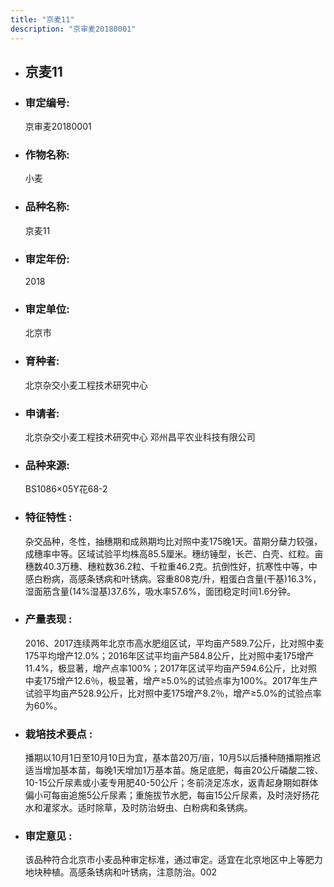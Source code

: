 ```yaml
---
title: "京麦11"
description: "京审麦20180001"
---
```

* ## 京麦11
* ###  审定编号:  
   京审麦20180001

*  ### 作物名称:  
   小麦

*   ###  品种名称: 
    京麦11

*   ### 审定年份: 
    2018

*   ### 审定单位:  
    北京市

*   ### 育种者:  
    北京杂交小麦工程技术研究中心

*   ### 申请者:  
    北京杂交小麦工程技术研究中心    邓州昌平农业科技有限公司

*   ### 品种来源:  
    BS1086×05Y花68-2

*   ### 特征特性 : 
    杂交品种，冬性，抽穗期和成熟期均比对照中麦175晚1天。苗期分蘖力较强，成穗率中等。区域试验平均株高85.5厘米。穗纺锤型，长芒、白壳、红粒。亩穗数40.3万穗、穗粒数36.2粒、千粒重46.2克。抗倒性好，抗寒性中等，中感白粉病，高感条锈病和叶锈病。容重808克/升，粗蛋白含量(干基)16.3%，湿面筋含量(14%湿基)37.6%，吸水率57.6%，面团稳定时间1.6分钟。

*   ### 产量表现 : 
    2016、2017连续两年北京市高水肥组区试，平均亩产589.7公斤，比对照中麦175平均增产12.0%；2016年区试平均亩产584.8公斤，比对照中麦175增产11.4%，极显著，增产点率100%；2017年区试平均亩产594.6公斤，比对照中麦175增产12.6％，极显著，增产≥5.0%的试验点率为100%。2017年生产试验平均亩产528.9公斤，比对照中麦175增产8.2％，增产≥5.0%的试验点率为60%。

*   ### 栽培技术要点 : 
    播期以10月1日至10月10日为宜，基本苗20万/亩，10月5以后播种随播期推迟适当增加基本苗，每晚1天增加1万基本苗。施足底肥，每亩20公斤磷酸二铵、10-15公斤尿素或小麦专用肥40-50公斤；冬前浇足冻水，返青起身期如群体偏小可每亩追施5公斤尿素；重施拔节水肥，每亩15公斤尿素，及时浇好扬花水和灌浆水。适时除草，及时防治蚜虫、白粉病和条锈病。

*   ### 审定意见 : 
    该品种符合北京市小麦品种审定标准，通过审定。适宜在北京地区中上等肥力地块种植。高感条锈病和叶锈病，注意防治。002
